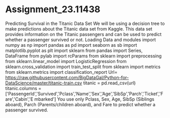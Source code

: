 # Assignment_23.11438
Predicting Survival in the Titanic Data Set
We will be using a decision tree to make predictions about the Titanic data set from
Kaggle. This data set provides information on the Titanic passengers and can be used to
predict whether a passenger survived or not.
Loading Data and modules
import numpy as np
import pandas as pd
import seaborn as sb
import matplotlib.pyplot as plt
import sklearn
from pandas import Series, DataFrame
from pylab import rcParams
from sklearn import preprocessing
from sklearn.linear_model import LogisticRegression
from sklearn.cross_validation import train_test_split
from sklearn import metrics
from sklearn.metrics import classification_report
Url= https://raw.githubusercontent.com/BigDataGal/Python-for-DataScience/master/titanic-train.csv
titanic = pd.read_csv(url)
titanic.columns =
['PassengerId','Survived','Pclass','Name','Sex','Age','SibSp','Parch','Ticket','Fare','Cabin','E
mbarked']
You use only Pclass, Sex, Age, SibSp (Siblings aboard), Parch (Parents/children aboard),
and Fare to predict whether a passenger survived.
